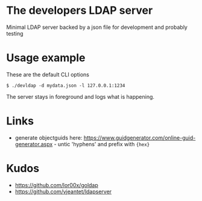 # The developers LDAP server
Minimal LDAP server backed by a json file for development and probably testing


# Usage example
These are the default CLI options
```console
$ ./devldap -d mydata.json -l 127.0.0.1:1234
```

The server stays in foreground and logs what is happening.

# Links
* generate objectguids here: https://www.guidgenerator.com/online-guid-generator.aspx - untic 'hyphens' and prefix with `{hex}`

# Kudos
* https://github.com/lor00x/goldap
* https://github.com/vjeantet/ldapserver
